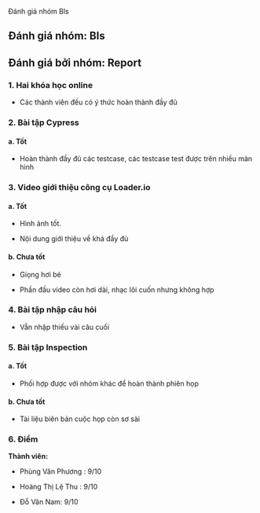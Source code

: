 Đánh giá nhóm Bls

## Đánh giá nhóm: Bls

## Đánh giá bởi nhóm: Report


### 1.	Hai khóa học online

- Các thành viên đều có ý thức hoàn thành đầy đủ


### 2.	Bài tập Cypress

#### a. Tốt

- Hoàn thành đầy đủ các testcase, các testcase test được trên nhiều màn hình 


### 3.	Video giới thiệu công cụ  Loader.io

#### a. Tốt

- Hình ảnh tốt.

- Nội dung giới thiệu về khá đầy đủ

#### b. Chưa tốt

- Giọng hơi bé

- Phần đầu video còn hơi dài, nhạc lôi cuốn nhưng không hợp


### 4. Bài tập nhập câu hỏi 

- Vẫn nhập thiếu vài câu cuối 


### 5. Bài tập Inspection

#### a. Tốt

- Phối hợp được với nhóm khác để hoàn thành phiên họp

#### b. Chưa tốt

- Tài liệu biên bản cuộc họp còn sơ sài


### 6.	Điểm

**Thành viên:**

- Phùng Văn Phương : 9/10

- Hoàng Thị Lệ Thu : 9/10

- Đỗ Văn Nam: 9/10
